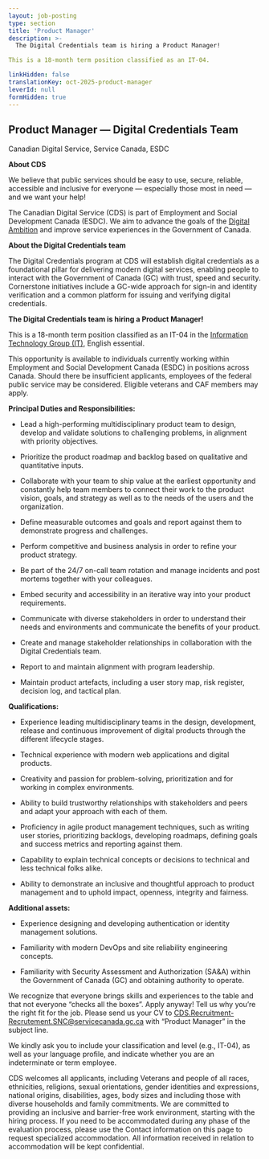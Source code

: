```yaml
---
layout: job-posting
type: section
title: 'Product Manager'
description: >-
  The Digital Credentials team is hiring a Product Manager! 

This is a 18-month term position classified as an IT-04.

linkHidden: false
translationKey: oct-2025-product-manager
leverId: null
formHidden: true
---
```


## **Product Manager — Digital Credentials Team**
Canadian Digital Service, Service Canada, ESDC  
 

**About CDS**

We believe that public services should be easy to use, secure, reliable, accessible and inclusive for everyone — especially those most in need — and we want your help!

The Canadian Digital Service (CDS) is part of Employment and Social Development Canada (ESDC). We aim to advance the goals of the  [Digital Ambition](https://www.canada.ca/en/government/system/digital-government/canada-digital-ambition/canada-digital-ambition-2022-23.html) and improve service experiences in the Government of Canada.  


**About the Digital Credentials team**

The Digital Credentials program at CDS will establish digital credentials as a foundational pillar for delivering modern digital services, enabling people to interact with the Government of Canada (GC) with trust, speed and security. Cornerstone initiatives include a GC-wide approach for sign-in and identity verification and a common platform for issuing and verifying digital credentials.  
  
 
**The Digital Credentials team is hiring a Product Manager!**


This is a 18-month term position classified as an IT-04 in the [Information Technology Group (IT)](https://www.canada.ca/en/treasury-board-secretariat/topics/pay/collective-agreements/it.html), English essential.  
 

This opportunity is available to individuals currently working within Employment and Social Development Canada (ESDC) in positions across Canada. Should there be insufficient applicants, employees of the federal public service may be considered. Eligible veterans and CAF members may apply.  

**Principal Duties and Responsibilities:**  

- Lead a high-performing multidisciplinary product team to design, develop and validate solutions to challenging problems, in alignment with priority objectives.  

- Prioritize  the product roadmap and backlog based on qualitative and quantitative inputs.  

- Collaborate with your team to ship value at the earliest opportunity and constantly help team members to connect their work to the product vision, goals, and strategy as well as to the needs of the users and the organization.  

- Define measurable outcomes and goals and report against them to demonstrate progress and challenges.  

- Perform competitive and business analysis in order to refine your product strategy.  

- Be part of the 24/7 on-call team rotation and manage incidents and post mortems together with your colleagues.  

- Embed security and accessibility in an iterative way into your product requirements.  

- Communicate with diverse stakeholders in order to understand their needs and environments and communicate the benefits of your product.  

- Create and manage stakeholder relationships in collaboration with the Digital Credentials team.  

- Report to and maintain alignment with program leadership.  

- Maintain product artefacts, including a user story map, risk register, decision log, and tactical plan.  
  

**Qualifications:**  

- Experience leading multidisciplinary teams in the design, development, release and continuous improvement of digital products through the different lifecycle stages.  

- Technical experience with modern web applications and digital products.  

- Creativity and passion for problem-solving, prioritization and for working in complex environments.  

- Ability to build trustworthy relationships with stakeholders and peers and adapt your approach with each of them.  

- Proficiency in agile product management techniques, such as writing user stories, prioritizing backlogs, developing roadmaps, defining goals and success metrics and reporting against them.  

- Capability to explain technical concepts or decisions to technical and less technical folks alike.  

- Ability to demonstrate an inclusive and thoughtful approach to product management and to uphold impact, openness, integrity and fairness.  
 

**Additional assets:**  

- Experience designing and developing authentication or identity management solutions.  

- Familiarity with modern DevOps and site reliability engineering concepts.  

- Familiarity with Security Assessment and Authorization (SA&A) within the Government of Canada (GC) and obtaining authority to operate.  

We recognize that everyone brings skills and experiences to the table and that not everyone “checks all the boxes”. Apply anyway! Tell us why you’re the right fit for the job. Please send us your CV to CDS.Recruitment-Recrutement.SNC@servicecanada.gc.ca with “Product Manager” in the subject line.

We kindly ask you to include your classification and level (e.g., IT-04), as well as your language profile, and indicate whether you are an indeterminate or term employee.


CDS welcomes all applicants, including Veterans and people of all races, ethnicities, religions, sexual orientations, gender identities and expressions, national origins, disabilities, ages, body sizes and including those with diverse households and family commitments. We are committed to providing an inclusive and barrier-free work environment, starting with the hiring process. If you need to be accommodated during any phase of the evaluation process, please use the Contact information on this page to request specialized accommodation. All information received in relation to accommodation will be kept confidential.

